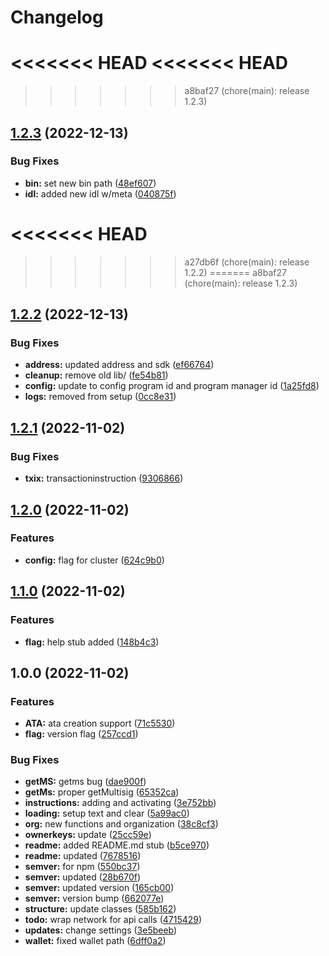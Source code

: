 # Changelog

<<<<<<< HEAD
<<<<<<< HEAD
=======
>>>>>>> a8baf27 (chore(main): release 1.2.3)
## [1.2.3](https://github.com/Squads-Protocol/squads-cli/compare/v1.2.2...v1.2.3) (2022-12-13)


### Bug Fixes

* **bin:** set new bin path ([48ef607](https://github.com/Squads-Protocol/squads-cli/commit/48ef60788019b54c6f5643a191c99067f392e754))
* **idl:** added new idl w/meta ([040875f](https://github.com/Squads-Protocol/squads-cli/commit/040875f70282297c99bbdda8eec0f1f7e0628351))

<<<<<<< HEAD
=======
>>>>>>> a27db6f (chore(main): release 1.2.2)
=======
>>>>>>> a8baf27 (chore(main): release 1.2.3)
## [1.2.2](https://github.com/Squads-Protocol/squads-cli/compare/v1.2.1...v1.2.2) (2022-12-13)


### Bug Fixes

* **address:** updated address and sdk ([ef66764](https://github.com/Squads-Protocol/squads-cli/commit/ef667643b6df6e0018c1ffa718bb45b02af14a09))
* **cleanup:** remove old lib/ ([fe54b81](https://github.com/Squads-Protocol/squads-cli/commit/fe54b81c42c9575b8118517d0966477e132bdda6))
* **config:** update to config program id and program manager id ([1a25fd8](https://github.com/Squads-Protocol/squads-cli/commit/1a25fd87efd9c952e820fad01551188227deddcb))
* **logs:** removed from setup ([0cc8e31](https://github.com/Squads-Protocol/squads-cli/commit/0cc8e3156288189c077cca8b0d4144aa4705c990))

## [1.2.1](https://github.com/Squads-Protocol/squads-cli/compare/v1.2.0...v1.2.1) (2022-11-02)


### Bug Fixes

* **txix:** transactioninstruction ([9306866](https://github.com/Squads-Protocol/squads-cli/commit/93068668a08ed572db068e6a3d2537b5e9a079a2))

## [1.2.0](https://github.com/Squads-Protocol/squads-cli/compare/v1.1.0...v1.2.0) (2022-11-02)


### Features

* **config:** flag for cluster ([624c9b0](https://github.com/Squads-Protocol/squads-cli/commit/624c9b00455aadb5c00c27d8004232ce9e046727))

## [1.1.0](https://github.com/Squads-Protocol/squads-cli/compare/v1.0.0...v1.1.0) (2022-11-02)


### Features

* **flag:** help stub added ([148b4c3](https://github.com/Squads-Protocol/squads-cli/commit/148b4c331a3e6c22b20558382c30deccae97e2c2))

## 1.0.0 (2022-11-02)


### Features

* **ATA:** ata creation support ([71c5530](https://github.com/Squads-Protocol/squads-cli/commit/71c5530439e2b3bf36d302e0f28a2df65b5e446b))
* **flag:** version flag ([257ccd1](https://github.com/Squads-Protocol/squads-cli/commit/257ccd1e564035a5de03d4445fad86a14088aba9))


### Bug Fixes

* **getMS:** getms bug ([dae900f](https://github.com/Squads-Protocol/squads-cli/commit/dae900fcd519585cbd53eaa494f48d0f4941d0e6))
* **getMs:** proper getMultisig ([65352ca](https://github.com/Squads-Protocol/squads-cli/commit/65352cad3b9d4c340d57f3a0cb075c59dd3265d2))
* **instructions:** adding and activating ([3e752bb](https://github.com/Squads-Protocol/squads-cli/commit/3e752bb7f6a4fc2951022f43d555b6191b9f42f3))
* **loading:** setup text and clear ([5a99ac0](https://github.com/Squads-Protocol/squads-cli/commit/5a99ac0731d2f160e666a4bec5d801a6e8a4115a))
* **org:** new functions and organization ([38c8cf3](https://github.com/Squads-Protocol/squads-cli/commit/38c8cf353695c750e853bf4d8f843d1c25f60b27))
* **ownerkeys:** update ([25cc59e](https://github.com/Squads-Protocol/squads-cli/commit/25cc59e6416c1e13d861223d14d91968cc307d76))
* **readme:** added README.md stub ([b5ce970](https://github.com/Squads-Protocol/squads-cli/commit/b5ce9708903251bba829b28e3177d85097bc6a4a))
* **readme:** updated ([7678516](https://github.com/Squads-Protocol/squads-cli/commit/7678516219c6d7b8cc4537d7e7e131ed99701e4b))
* **semver:** for npm ([550bc37](https://github.com/Squads-Protocol/squads-cli/commit/550bc37ebadcfa38dddc14cc68bc3729a0d9f65c))
* **semver:** updated ([28b670f](https://github.com/Squads-Protocol/squads-cli/commit/28b670ffbf303c647275188182bbc78c8f10d853))
* **semver:** updated version ([165cb00](https://github.com/Squads-Protocol/squads-cli/commit/165cb003b88fd8f8f877653ac3fcdd47fa395883))
* **semver:** version bump ([662077e](https://github.com/Squads-Protocol/squads-cli/commit/662077e9ddc85dd23e069539dc1bd260fe0e1411))
* **structure:** update classes ([585b162](https://github.com/Squads-Protocol/squads-cli/commit/585b16277e7c34825699f2dcaa92da02084fbd22))
* **todo:** wrap network for api calls ([4715429](https://github.com/Squads-Protocol/squads-cli/commit/4715429b63ed4325cef9508da4fbdb0559d2caa4))
* **updates:** change settings ([3e5beeb](https://github.com/Squads-Protocol/squads-cli/commit/3e5beebbef516eb6fc0d122c37194bee02b14f3f))
* **wallet:** fixed wallet path ([6dff0a2](https://github.com/Squads-Protocol/squads-cli/commit/6dff0a236f476d03fad5d3a23f9af989fa6928bc))
